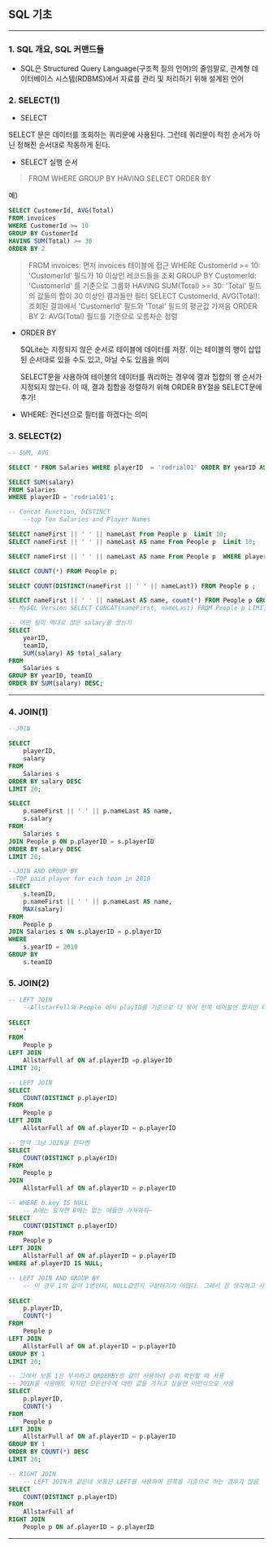 ## SQL 기초

---

### 1. SQL 개요, SQL 커맨드들

- SQL은 Structured Query Language(구조적 질의 언어)의 줄임말로, 관계형 데이터베이스 시스템(RDBMS)에서 자료를 관리 및 처리하기 위해 설계된 언어

### 2. SELECT(1)

- SELECT

SELECT 문은 데이터를 조회하는 쿼리문에 사용된다. 그런테 쿼리문이 적힌 순서가 아닌 정해진 순서대로 작동하게 된다. 

- SELECT 실행 순서

> FROM
WHERE
GROUP BY
HAVING
SELECT
ORDER BY
>

예)

```sql
SELECT CustomerId, AVG(Total)
FROM invoices
WHERE CustomerId >= 10
GROUP BY CustomerId
HAVING SUM(Total) >= 30
ORDER BY 2
```


> FROM invoices: 먼저 invoices 테이블에 접근
WHERE CustomerId >= 10: 'CustomerId' 필드가 10 이상인 레코드들을 조회
GROUP BY CustomerId: 'CustomerId' 를 기준으로 그룹화
HAVING SUM(Total) >= 30: 'Total' 필드의 값들의 합이 30 이상인 결과들만 필터
SELECT CustomerId, AVG(Total): 조회된 결과에서 'CustomerId' 필드와 'Total' 필드의 평균값 가져옴
ORDER BY 2: AVG(Total) 필드를 기준으로 오름차순 정렬
>

- ORDER BY

    SQLite는 지정되지 않은 순서로 테이블에 데이터를 저장. 이는 테이블의 행이 삽입된 순서대로 있을 수도 있고, 아닐 수도 있음을 의미

    SELECT문을 사용하여 테이블의 데이터를 쿼리하는 경우에 결과 집합의 행 순서가 지정되지 않는다.
    이 때, 결과 집합을 정렬하기 위해 ORDER BY절을 SELECT문에 추가!

- WHERE: 컨디션으로 필터를 하겠다는 의미

### 3. SELECT(2)


```SQL
-- SUM, AVG

SELECT * FROM Salaries WHERE playerID  = 'rodrial01' ORDER BY yearID ASC ;

SELECT SUM(salary)
FROM Salaries 
WHERE playerID = 'rodrial01';
```

```SQl
-- Concat Function, DISTINCT
	--top Ten Salaries and Player Names

SELECT nameFirst || ' ' || nameLast From People p  Limit 10;
SELECT nameFirst || ' ' || nameLast AS name From People p  Limit 10;

SELECT nameFirst || ' ' || nameLast AS name From People p  WHERE playerID  = 'rodrial01';

SELECT COUNT(*) FROM People p; 

SELECT COUNT(DISTINCT(nameFirst || ' ' || nameLast)) FROM People p ;

SELECT nameFirst || ' ' || nameLast AS name, count(*) FROM People p GROUP BY name HAVING count(*) >1;
-- MySQL Version SELECT CONCAT(nameFirst, nameLast) FROM People p LIMIT 10;
```

```SQL
-- 어떤 팀이 역대로 많은 salary를 썼는지
SELECT 
	yearID,
	teamID,
	SUM(salary) AS total_salary
FROM 
	Salaries s 
GROUP BY yearID, teamID 
ORDER BY SUM(salary) DESC;
```

---

### 4. JOIN(1) 

```SQL
--JOIN

SELECT
	playerID,
	salary
FROM 
	Salaries s 
ORDER BY salary DESC
LIMIT 20;

SELECT 
	p.nameFirst || ' ' || p.nameLast AS name,
	s.salary 
FROM 
	Salaries s
JOIN People p ON p.playerID = s.playerID 
ORDER BY salary DESC
LIMIT 20;
```

```SQL
--JOIN AND GROUP BY
--TOP paid player for each team in 2010
SELECT 
	s.teamID,
	p.nameFirst || ' ' || p.nameLast AS name,
	MAX(salary)
FROM 
	People p
JOIN Salaries s ON s.playerID = p.playerID 
WHERE 
	s.yearID = 2010
GROUP BY 
	s.teamID 
```

### 5. JOIN(2)

```SQL
-- LEFT JOIN 
	--AllstarFull와 People 에서 playID를 기준으로 다 묶어 한쪽 테이블엔 있지만 다른쪽에 없는 경우 NULL값으로 확인되는 것을 볼 수 있음.
	
SELECT 
	*
FROM 
	People p 
LEFT JOIN
	AllstarFull af ON af.playerID =p.playerID 
LIMIT 20;
```

```SQL
-- LEFT JOIN
SELECT
	COUNT(DISTINCT p.playerID)
FROM 
	People p 
LEFT JOIN
	AllstarFull af ON af.playerID = p.playerID

-- 만약 그냥 JOIN을 한다면
SELECT
	COUNT(DISTINCT p.playerID)
FROM 
	People p 
JOIN
	AllstarFull af ON af.playerID = p.playerID
```

```SQL
-- WHERE b.key IS NULL
    -- A에는 있지만 B에는 없는 애들만 가져와줘~
SELECT
	COUNT(DISTINCT p.playerID)
FROM 
	People p 
LEFT JOIN
	AllstarFull af ON af.playerID = p.playerID
WHERE af.playerID IS NULL;
```

```SQL
-- LEFT JOIN AND GROUP BY
    -- 이 경우 1의 값이 1번인지, NULL값인지 구분하기가 어렵다. 그래서 잘 생각하고 사용해야한다.
    
SELECT 
	p.playerID,
	COUNT(*) 
FROM
	People p 
LEFT JOIN
	AllstarFull af ON af.playerID = p.playerID 
GROUP BY 1
LIMIT 20;

-- 그래서 보통 1은 무시하고 ORDERBY랑 같이 사용하여 순위 확인할 때 사용
-- JOIN을 사용해도 되지만 모든선수에 대한 값을 가지고 싶을땐 이런식으로 사용
SELECT 
	p.playerID,
	COUNT(*) 
FROM
	People p 
LEFT JOIN
	AllstarFull af ON af.playerID = p.playerID 
GROUP BY 1
ORDER BY COUNT(*) DESC 
LIMIT 20;
```

```SQL
-- RIGHT JOIN
    -- LEFT JOIN과 같은데 보통은 LEFT를 사용하여 왼쪽을 기준으로 하는 경우가 많음
SELECT
	COUNT(DISTINCT p.playerID)
FROM 
    AllstarFull af	
RIGHT JOIN
	People p ON af.playerID = p.playerID
```

---
